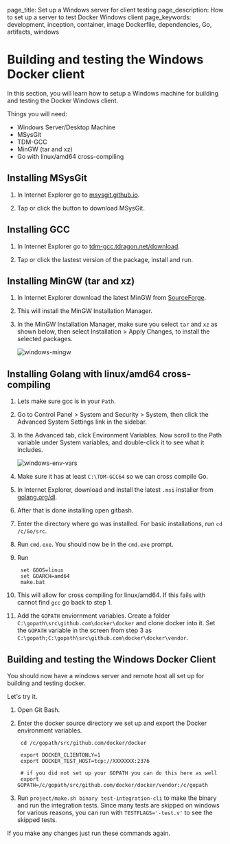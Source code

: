 page_title: Set up a Windows server for client testing
page_description: How to set up a server to test Docker Windows client
page_keywords: development, inception, container, image Dockerfile, dependencies, Go, artifacts, windows


# Building and testing the Windows Docker client

In this section, you will learn how to setup a Windows machine for building and
testing the Docker Windows client.

Things you will need:

- Windows Server/Desktop Machine
- MSysGit
- TDM-GCC
- MinGW (tar and xz)
- Go with linux/amd64 cross-compiling

## Installing MSysGit

1. In Internet Explorer go to [msysgit.github.io](https://msysgit.github.io/).

2. Tap or click the button to download MSysGit.

## Installing GCC

1. In Internet Explorer go to
   [tdm-gcc.tdragon.net/download](http://tdm-gcc.tdragon.net/download).

2. Tap or click the lastest version of the package, install and run.

## Installing MinGW (tar and xz)

1. In Internet Explorer download the latest MinGW from
   [SourceForge](http://sourceforge.net/projects/mingw/).

2. This will install the MinGW Installation Manager.

3. In the MinGW Installation Manager, make sure you select `tar` and `xz` as
   shown below, then select Installation > Apply Changes, to install the
   selected packages.

    ![windows-mingw](/project/images/windows-mingw.png)

## Installing Golang with linux/amd64 cross-compiling

1. Lets make sure gcc is in your `Path`.

2. Go to Control Panel > System and Security > System, then click the Advanced
   System Settings link in the sidebar.

3. In the Advanced tab, click Environment Variables. Now scroll to the Path
   variable under System variables, and double-click it to see what it
   includes.

    ![windows-env-vars](/project/images/windows-env-vars.png)

4. Make sure it has at least `C:\TDM-GCC64` so we can cross compile Go.

5. In Internet Explorer, download and install the latest `.msi` installer from
   [golang.org/dl](http://golang.org/dl/).

6. After that is done installing open gitbash.

7. Enter the directory where go was installed. For basic installations, run `cd
   /c/Go/src`.

8. Run `cmd.exe`. You should now be in the `cmd.exe` prompt.

9. Run

        set GOOS=linux
        set GOARCH=amd64
        make.bat

10. This will allow for cross compiling for linux/amd64. If this fails with
    cannot find `gcc` go back to step 1.

11. Add the `GOPATH` enviornment variables. Create a folder
    `C:\gopath\src\github.com\docker\docker` and clone docker into it. Set the
    `GOPATH` variable in the screen from step 3 as
    `C:\gopath;C:\gopath\src\github.com\docker\docker\vendor`.


## Building and testing the Windows Docker Client
You should now have a windows server and remote host all set up for building and testing docker.

Let's try it.

1. Open Git Bash.

2. Enter the docker source directory we set up and export the Docker
   environment variables.

        cd /c/gopath/src/github.com/docker/docker
        
        export DOCKER_CLIENTONLY=1
        export DOCKER_TEST_HOST=tcp://XXXXXXX:2376
        
        # if you did not set up your GOPATH you can do this here as well
        export GOPATH=/c/gopath/src/github.com/docker/docker/vendor:/c/gopath

3. Run `project/make.sh binary test-integration-cli` to make the binary and run
   the integration tests.
   Since many tests are skipped on windows for various reasons, you can run
   with `TESTFLAGS='-test.v'` to see the skipped tests.

If you make any changes just run these commands again.
